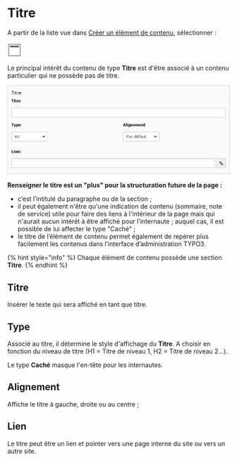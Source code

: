 # Titre

A partir de la liste vue dans [Créer un élément de contenu](../creer-un-element-de-contenu.md), sélectionner :

![Titre](../../.gitbook/assets/image%20%2819%29.png)

Le principal intérêt du contenu de type **Titre** est d'être associé à un contenu particulier qui ne possède pas de titre.

![](../../.gitbook/assets/add_content_titre2.png)

**Renseigner le titre est un "plus" pour la structuration future de la page :**

* c’est l’intitulé du paragraphe ou de la section ;
* il peut également n'être qu'une indication de contenu \(sommaire, note de service\) utile pour faire des liens à l'intérieur de la page mais qui n'aurait aucun intérêt à être affiché pour l'internaute ; auquel cas, il est possible de lui affecter le type "Caché" ;
* le titre de l’élément de contenu permet également de repérer plus facilement les contenus dans l’interface d’administration TYPO3.

{% hint style="info" %}
Chaque élément de contenu possède une section **Titre**.
{% endhint %}

## **Titre**

Insérer le texte qui sera affiché en tant que titre.

## **Type**

Associé au titre, il détermine le style d'affichage du **Titre**. A choisir en fonction du niveau de titre \(H1 = Titre de niveau 1, H2 = Titre de niveau 2...\).

Le type **Caché** masque l'en-tête pour les internautes.

## **Alignement**

Affiche le titre à gauche, droite ou au centre ;

## **Lien**

Le titre peut être un lien et pointer vers une page interne du site ou vers un autre site.



